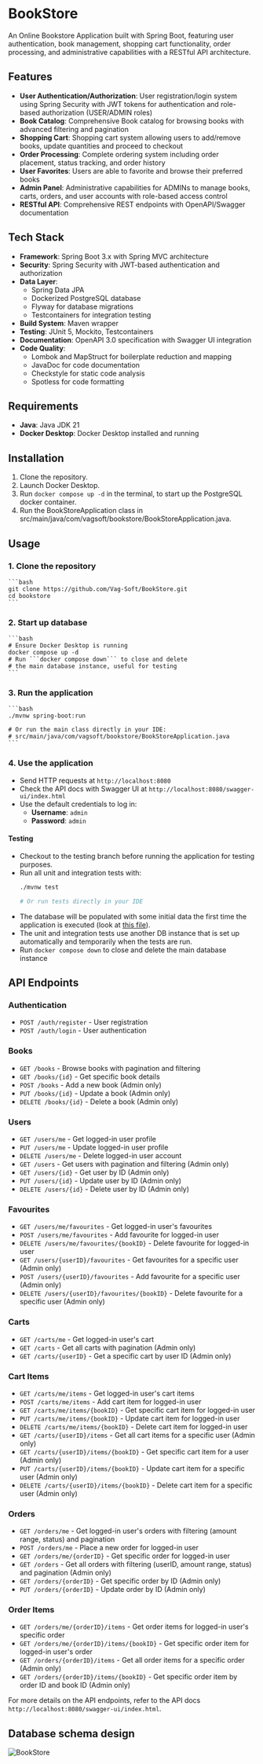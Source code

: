 # BookStore

An Online Bookstore Application built with Spring Boot, featuring user authentication, book management, shopping cart functionality, order processing, and administrative capabilities with a RESTful API architecture.

## Features
- **User Authentication/Authorization**: User registration/login system using Spring Security with JWT tokens for authentication and role-based authorization (USER/ADMIN roles)
- **Book Catalog**: Comprehensive Book catalog for browsing books with advanced filtering and pagination
- **Shopping Cart**: Shopping cart system allowing users to add/remove books, update quantities and proceed to checkout
- **Order Processing**: Complete ordering system including order placement, status tracking, and order history
- **User Favorites**: Users are able to favorite and browse their preferred books
- **Admin Panel**: Administrative capabilities for ADMINs to manage books, carts, orders, and user accounts with role-based access control
- **RESTful API**: Comprehensive REST endpoints with OpenAPI/Swagger documentation

## Tech Stack
- **Framework**: Spring Boot 3.x with Spring MVC architecture
- **Security**: Spring Security with JWT-based authentication and authorization
- **Data Layer**:
  - Spring Data JPA
  - Dockerized PostgreSQL database
  - Flyway for database migrations
  - Testcontainers for integration testing
- **Build System**: Maven wrapper
- **Testing**: JUnit 5, Mockito, Testcontainers
- **Documentation**: OpenAPI 3.0 specification with Swagger UI integration
- **Code Quality**: 
  - Lombok and MapStruct for boilerplate reduction and mapping
  - JavaDoc for code documentation
  - Checkstyle for static code analysis
  - Spotless for code formatting

## Requirements
- **Java**: Java JDK 21
- **Docker Desktop**: Docker Desktop installed and running

## Installation
1. Clone the repository.
2. Launch Docker Desktop.
3. Run ```docker compose up -d``` in the terminal, to start up the PostgreSQL docker container.
4. Run the BookStoreApplication class in src/main/java/com/vagsoft/bookstore/BookStoreApplication.java.

## Usage
### 1. Clone the repository
    ```bash
    git clone https://github.com/Vag-Soft/BookStore.git
    cd bookstore
    ```

### 2. Start up database
    ```bash
    # Ensure Docker Desktop is running
    docker compose up -d
    # Run ```docker compose down``` to close and delete 
    # the main database instance, useful for testing
    ```
### 3. Run the application
    ```bash
    ./mvnw spring-boot:run

    # Or run the main class directly in your IDE:
    # src/main/java/com/vagsoft/bookstore/BookStoreApplication.java
    ```
### 4. Use the application
 - Send HTTP requests at ```http://localhost:8080```
 - Check the API docs with Swagger UI at ```http://localhost:8080/swagger-ui/index.html```
 - Use the default credentials to log in:
   - **Username**: `admin`
   - **Password**: `admin`


#### Testing
- Checkout to the testing branch before running the application for testing purposes.
- Run all unit and integration tests with:
    ```bash
    ./mvnw test
  
    # Or run tests directly in your IDE
    ```
- The database will be populated with some initial data the first time the application is executed (look at [this file](src/main/resources/db/migrations/dev/V1_0_1__initial_data.sql)).
- The unit and integration tests use another DB instance that is set up automatically and temporarily when the tests are run.
- Run ```docker compose down``` to close and delete the main database instance

## API Endpoints

### Authentication
- `POST /auth/register` - User registration
- `POST /auth/login` - User authentication

### Books
- `GET /books` - Browse books with pagination and filtering
- `GET /books/{id}` - Get specific book details
- `POST /books` - Add a new book (Admin only)
- `PUT /books/{id}` - Update a book (Admin only)
- `DELETE /books/{id}` - Delete a book (Admin only)

### Users
- `GET /users/me` - Get logged-in user profile
- `PUT /users/me` - Update logged-in user profile
- `DELETE /users/me` - Delete logged-in user account
- `GET /users` - Get users with pagination and filtering (Admin only)
- `GET /users/{id}` - Get user by ID (Admin only)
- `PUT /users/{id}` - Update user by ID (Admin only)
- `DELETE /users/{id}` - Delete user by ID (Admin only)

### Favourites
- `GET /users/me/favourites` - Get logged-in user's favourites
- `POST /users/me/favourites` - Add favourite for logged-in user
- `DELETE /users/me/favourites/{bookID}` - Delete favourite for logged-in user
- `GET /users/{userID}/favourites` - Get favourites for a specific user (Admin only)
- `POST /users/{userID}/favourites` - Add favourite for a specific user (Admin only)
- `DELETE /users/{userID}/favourites/{bookID}` - Delete favourite for a specific user (Admin only)

### Carts
- `GET /carts/me` - Get logged-in user's cart
- `GET /carts` - Get all carts with pagination (Admin only)
- `GET /carts/{userID}` - Get a specific cart by user ID (Admin only)

### Cart Items
- `GET /carts/me/items` - Get logged-in user's cart items
- `POST /carts/me/items` - Add cart item for logged-in user
- `GET /carts/me/items/{bookID}` - Get specific cart item for logged-in user
- `PUT /carts/me/items/{bookID}` - Update cart item for logged-in user
- `DELETE /carts/me/items/{bookID}` - Delete cart item for logged-in user
- `GET /carts/{userID}/items` - Get all cart items for a specific user (Admin only)
- `GET /carts/{userID}/items/{bookID}` - Get specific cart item for a user (Admin only)
- `PUT /carts/{userID}/items/{bookID}` - Update cart item for a specific user (Admin only)
- `DELETE /carts/{userID}/items/{bookID}` - Delete cart item for a specific user (Admin only)

### Orders
- `GET /orders/me` - Get logged-in user's orders with filtering (amount range, status) and pagination
- `POST /orders/me` - Place a new order for logged-in user
- `GET /orders/me/{orderID}` - Get specific order for logged-in user
- `GET /orders` - Get all orders with filtering (userID, amount range, status) and pagination (Admin only)
- `GET /orders/{orderID}` - Get specific order by ID (Admin only)
- `PUT /orders/{orderID}` - Update order by ID (Admin only)

### Order Items
- `GET /orders/me/{orderID}/items` - Get order items for logged-in user's specific order
- `GET /orders/me/{orderID}/items/{bookID}` - Get specific order item for logged-in user's order
- `GET /orders/{orderID}/items` - Get all order items for a specific order (Admin only)
- `GET /orders/{orderID}/items/{bookID}` - Get specific order item by order ID and book ID (Admin only)

For more details on the API endpoints, refer to the API docs ```http://localhost:8080/swagger-ui/index.html```.

## Database schema design
![BookStore](https://github.com/user-attachments/assets/7b89aeef-96d8-4ff0-bd61-542f3fd31a2c)

